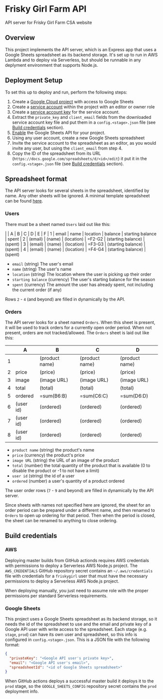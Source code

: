 # Frisky Girl Farm API

API server for Frisky Girl Farm CSA website

## Overview

This project implements the API server, which is an Express app that uses a
Google Sheets spreadsheet as its backend storage. It's set up to run in AWS
Lambda and to deploy via Serverless, but should be runnable in any deplyment
environment that supports Node.js.

## Deployment Setup

To set this up to deploy and run, perform the following steps:

1. Create a [Google Cloud project](https://cloud.google.com/resource-manager/docs/creating-managing-projects) with access to Google Sheets
2. Create a [service account](https://cloud.google.com/iam/docs/creating-managing-service-accounts) within the project with an editor or owner role
3. Create a [service account key](https://cloud.google.com/iam/docs/creating-managing-service-account-keys) for the service account.
4. Extract the `private_key` and `client_email` fields from the downloaded service account key file and put them in a `config.<stage>.json` file (see [Build credentials](#build-credentials) section).
5. [Enable](https://console.developers.google.com/flows/enableapi?apiid=sheets.googleapis.com) the Google Sheets API for your project.
6. Using any user account, create a new Google Sheets spreadsheet
7. Invite the service account to the spreadsheet as an editor, as you would invite any user, but using the `client_email` from step 4.
8. Copy the ID of the spreadsheet from its URL (`https://docs.google.com/spreadsheets/d/<id>/edit`) it put it in the `config.<stage>.json` file (see [Build credentials](#build-credentials) section).

## Spreadsheet format

The API server looks for several sheets in the spreadsheet, identified by name.
Any other sheets will be ignored. A minimal template spreadsheet can be found
[here](https://docs.google.com/spreadsheets/d/1gdw6m-eWT3OZ2dzEztGnws8m76nI2yKwSddvowNlQCs/edit#gid=1406465942).

### Users

There must be a sheet named `Users` laid out like this:

|   | A       | B      | C          | D       | E                  | F
| 1 | email   | name   | location   | balance | starting balance   | spent
| 2 | (email) | (name) | (location) | =F2-G2  | (starting balance) | (spent)
| 3 | (email) | (name) | (location) | =F3-G3  | (starting balance) | (spent)
| 4 | (email) | (name) | (location) | =F4-G4  | (starting balance) | (spent)

* `email` (string) The user's email
* `name` (string) The user's name
* `location` (string) The location where the user is picking up their order
* `starting balance` (currency) The user's starting balance for the season
* `spent` (currency) The amount the user has already spent, not including the current order (if any)

Rows `2` - `4` (and beyond) are filled in dynamically by the API.

### Orders

The API server looks for a sheet named `Orders`. When this sheet is present, it
will be used to track orders for a currently open order period. When not
present, orders are not tracked/allowed. The `Orders` sheet is laid out like
this:

|   | A         | B              | C              | D              |
|---|-----------|----------------|----------------|----------------|
| 1 |           | (product name) | (product name) | (product name) |
| 2 | price     | (price)        | (price)        | (price)        |
| 3 | image     | (image URL)    | (image URL)    | (image URL)    |
| 4 | total     | (total)        | (total)        | (total)        |
| 5 | ordered   | =sum(B6:B)     | =sum(C6:C)     | =sum(D6:D)     |
| 6 | (user id) | (ordered)      | (ordered)      | (ordered)      |
| 7 | (user id) | (ordered)      | (ordered)      | (ordered)      |
| 8 | (user id) | (ordered)      | (ordered)      | (ordered)      |

* `product name` (string) the product's name
* `price` (currency) the product's price
* `image URL` (string) the URL of an image of the product
* `total` (number) the total quantity of the product that is available (0 to disable the product or -1 to not have a limit)
* `user id` (string) the id of a user
* `ordered` (number) a user's quantity of a product ordered

The user order rows (`7` - `9` and beyond) are filled in dynamically by the API
server.

Since sheets with names not specified here are ignored, the sheet for an order
period can be prepared under a different name, and then renamed to `Orders` to
open up ordering for that period. Then when the period is closed, the sheet can
be renamed to anything to close ordering.

## Build credentials

### AWS

Deploying master builds from GitHub actionds requires AWS credentials with
permissions to deploy a Serverless AWS Node.js project. The `AWS_CREDENTIALS`
GitHub repository secret contains an `~/.aws/credentials` file with credentials
for a `friskygirl` user that must have the necessary permissions to deploy a
Serverless AWS Node.js project.

When deploying manually, you just need to assume role with the proper
permissions per standard Serverless requirements.

### Google Sheets

This project uses a Google Sheets spreadsheet as its backend storage, so it
needs the id of the spreadsheet to use and the email and private key of a
Google API user with write access to the spreadsheet. Each stage (e.g. `stage`,
`prod`) can have its own user and spreadsheet, so this info is configured in
`config.<stage>.json`. This is a JSON file with the following format:

```json
{
  "privateKey": "<Google API user's private key>",
  "email": "<Google API user's email>",
  "spreadsheetId": "<id of Google Sheets spreadsheet>"
}
```

When GitHub actions deploys a successful master build it deploys it to the
`prod` stage, so the `GOOGLE_SHEETS_CONFIG` repository secret contains the
`prod` deployment info.

